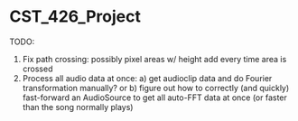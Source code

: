 # CST_426_Project
TODO:
1) Fix path crossing: possibly pixel areas w/ height add every time area is crossed
2) Process all audio data at once: a) get audioclip data and do Fourier transformation manually? or b) figure out how to correctly (and quickly) fast-forward an AudioSource to get all auto-FFT data at once (or faster than the song normally plays)
